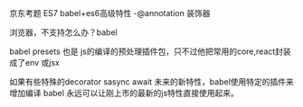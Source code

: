 京东考题
ES7
 babel+es6高级特性 
 -@annotation 装饰器

 浏览器，不支持怎么办？babel

 babel presets 也是 js的编译的预处理插件包，只不过他把常用的core,react封装成了env 或jsx

 如果有些特殊的decorator sasync await 未来的新特性，babel使用特定的插件来增加编译
 babel 永远可以让刚上市的最新的js特性直接使用起来。